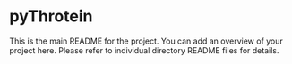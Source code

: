 # pyThrotein
This is the main README for the project.
You can add an overview of your project here.
Please refer to individual directory README files for details.
